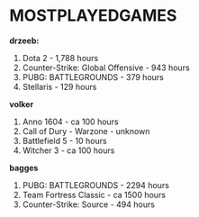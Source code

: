 # MOSTPLAYEDGAMES

**drzeeb:**

1. Dota 2 - 1,788 hours
2. Counter-Strike: Global Offensive - 943 hours
3. PUBG: BATTLEGROUNDS - 379 hours
4. Stellaris - 129 hours

**volker** 

1. Anno 1604 - ca 100 hours
2. Call of Dury - Warzone - unknown
3. Battlefield 5 - 10 hours
4. Witcher 3 - ca 100 hours

**bagges**

1. PUBG: BATTLEGROUNDS - 2294 hours
2. Team Fortress Classic - ca 1500 hours
3. Counter-Strike: Source - 494 hours
